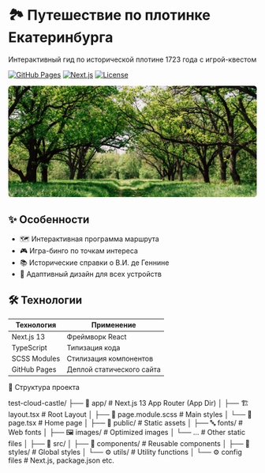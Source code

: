 # 🏞️ Путешествие по плотинке Екатеринбурга

Интерактивный гид по исторической плотине 1723 года с игрой-квестом

[![GitHub Pages](https://img.shields.io/badge/🌐-GitHub_Pages-blue?style=flat-square)](https://yarillo209120.github.io/test-cloud-castle)
[![Next.js](https://img.shields.io/badge/Next.js-13.3.0-black?style=flat-square&logo=vercel)](https://nextjs.org/)
[![License](https://img.shields.io/badge/license-MIT-green?style=flat-square)](LICENSE)

<div align="center">
  <img src="public/images/og-preview.webp" width="600" alt="Превью проекта">
</div>


## ✨ Особенности

- 🗺️ Интерактивная программа маршрута
- 🎮 Игра-бинго по точкам интереса
- 📚 Исторические справки о В.И. де Геннине
- 📱 Адаптивный дизайн для всех устройств


## 🛠️ Технологии

| Технология       | Применение                     |
|------------------|--------------------------------|
| Next.js 13       | Фреймворк React               |
| TypeScript       | Типизация кода                |
| SCSS Modules     | Стилизация компонентов        |
| GitHub Pages     | Деплой статического сайта     |


🎨 Структура проекта

test-cloud-castle/
├── 📁 app/                 # Next.js 13 App Router (App Dir)
│   ├── 🏗️ layout.tsx       # Root Layout
│   ├── 🎨 page.module.scss # Main styles
│   └── 📄 page.tsx         # Home page
│
├── 📁 public/              # Static assets
│   ├── 🔤 fonts/           # Web fonts
│   ├── 🖼️ images/          # Optimized images
│   └── ...                # Other static files
│
├── 📁 src/
│   ├── 🧩 components/      # Reusable components
│   ├── 🎨 styles/          # Global styles
│   └── ⚙️ utils/           # Utility functions
│
└── ⚙️ config files        # Next.js, package.json etc.
